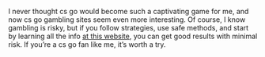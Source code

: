 I never thought cs go would become such a captivating game for me, and now cs go gambling sites seem even more interesting. Of course, I know gambling is risky, but if you follow strategies, use safe methods, and start by learning all the info [at this website](https://coincodex.com/article/42807/roobet-promo-code-2024-use-hella1-get-20-cashback-for-7-days/), you can get good results with minimal risk. If you’re a cs go fan like me, it’s worth a try.	
